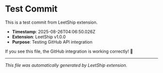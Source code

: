 # Test Commit

This is a test commit from LeetShip extension.

- **Timestamp**: 2025-08-26T04:06:50.026Z
- **Extension**: LeetShip v1.0.0
- **Purpose**: Testing GitHub API integration

If you see this file, the GitHub integration is working correctly! 🎉

---

*This file was automatically generated by LeetShip extension.*